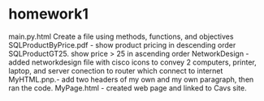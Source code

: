 # homework1
main.py.html
Create a file using methods, functions, and objectives
SQLProductByPrice.pdf - show product pricing in descending order
SQLProductGT25. show price > 25 in ascending order
NetworkDesign - added networkdesign file with cisco icons to convey 2 computers, printer, laptop, and server conection to router which connect to internet
MyHTML.pnp.- add two headers of my own and my own paragraph, then ran the code.
MyPage.html - created web page and linked to Cavs site.
